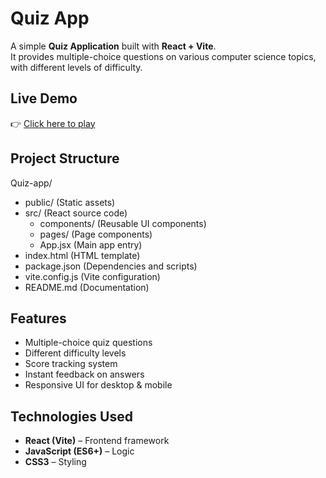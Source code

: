 #  Quiz App

A simple **Quiz Application** built with **React + Vite**.  
It provides multiple-choice questions on various computer science topics, with different levels of difficulty.

##  Live Demo
👉 [Click here to play](https://adityapratap-12.github.io/Quiz-app/)

##  Project Structure
Quiz-app/
- public/  (Static assets)
- src/  (React source code)
  - components/  (Reusable UI components)
  - pages/  (Page components)
  - App.jsx  (Main app entry)
- index.html  (HTML template)
- package.json  (Dependencies and scripts)
- vite.config.js  (Vite configuration)
- README.md  (Documentation)

 
##  Features
- Multiple-choice quiz questions   
- Different difficulty levels  
- Score tracking system  
- Instant feedback on answers  
- Responsive UI for desktop & mobile  

##  Technologies Used
- **React (Vite)** – Frontend framework  
- **JavaScript (ES6+)** – Logic  
- **CSS3** – Styling  


 
